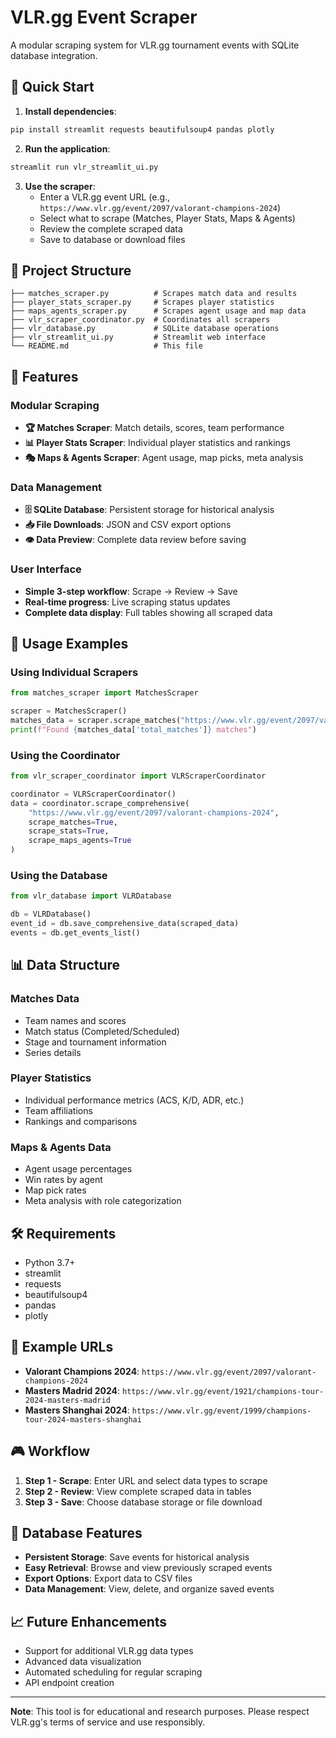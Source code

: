 # VLR.gg Event Scraper

A modular scraping system for VLR.gg tournament events with SQLite database integration.

## 🚀 Quick Start

1. **Install dependencies**:
```bash
pip install streamlit requests beautifulsoup4 pandas plotly
```

2. **Run the application**:
```bash
streamlit run vlr_streamlit_ui.py
```

3. **Use the scraper**:
   - Enter a VLR.gg event URL (e.g., `https://www.vlr.gg/event/2097/valorant-champions-2024`)
   - Select what to scrape (Matches, Player Stats, Maps & Agents)
   - Review the complete scraped data
   - Save to database or download files

## 📁 Project Structure

```
├── matches_scraper.py          # Scrapes match data and results
├── player_stats_scraper.py     # Scrapes player statistics
├── maps_agents_scraper.py      # Scrapes agent usage and map data
├── vlr_scraper_coordinator.py  # Coordinates all scrapers
├── vlr_database.py             # SQLite database operations
├── vlr_streamlit_ui.py         # Streamlit web interface
└── README.md                   # This file
```

## 🎯 Features

### **Modular Scraping**
- **🏆 Matches Scraper**: Match details, scores, team performance
- **📊 Player Stats Scraper**: Individual player statistics and rankings
- **🎭 Maps & Agents Scraper**: Agent usage, map picks, meta analysis

### **Data Management**
- **🗄️ SQLite Database**: Persistent storage for historical analysis
- **📥 File Downloads**: JSON and CSV export options
- **👁️ Data Preview**: Complete data review before saving

### **User Interface**
- **Simple 3-step workflow**: Scrape → Review → Save
- **Real-time progress**: Live scraping status updates
- **Complete data display**: Full tables showing all scraped data

## 🔧 Usage Examples

### **Using Individual Scrapers**
```python
from matches_scraper import MatchesScraper

scraper = MatchesScraper()
matches_data = scraper.scrape_matches("https://www.vlr.gg/event/2097/valorant-champions-2024")
print(f"Found {matches_data['total_matches']} matches")
```

### **Using the Coordinator**
```python
from vlr_scraper_coordinator import VLRScraperCoordinator

coordinator = VLRScraperCoordinator()
data = coordinator.scrape_comprehensive(
    "https://www.vlr.gg/event/2097/valorant-champions-2024",
    scrape_matches=True,
    scrape_stats=True,
    scrape_maps_agents=True
)
```

### **Using the Database**
```python
from vlr_database import VLRDatabase

db = VLRDatabase()
event_id = db.save_comprehensive_data(scraped_data)
events = db.get_events_list()
```

## 📊 Data Structure

### **Matches Data**
- Team names and scores
- Match status (Completed/Scheduled)
- Stage and tournament information
- Series details

### **Player Statistics**
- Individual performance metrics (ACS, K/D, ADR, etc.)
- Team affiliations
- Rankings and comparisons

### **Maps & Agents Data**
- Agent usage percentages
- Win rates by agent
- Map pick rates
- Meta analysis with role categorization

## 🛠️ Requirements

- Python 3.7+
- streamlit
- requests
- beautifulsoup4
- pandas
- plotly

## 📝 Example URLs

- **Valorant Champions 2024**: `https://www.vlr.gg/event/2097/valorant-champions-2024`
- **Masters Madrid 2024**: `https://www.vlr.gg/event/1921/champions-tour-2024-masters-madrid`
- **Masters Shanghai 2024**: `https://www.vlr.gg/event/1999/champions-tour-2024-masters-shanghai`

## 🎮 Workflow

1. **Step 1 - Scrape**: Enter URL and select data types to scrape
2. **Step 2 - Review**: View complete scraped data in tables
3. **Step 3 - Save**: Choose database storage or file download

## 🔄 Database Features

- **Persistent Storage**: Save events for historical analysis
- **Easy Retrieval**: Browse and view previously scraped events
- **Export Options**: Export data to CSV files
- **Data Management**: View, delete, and organize saved events

## 📈 Future Enhancements

- Support for additional VLR.gg data types
- Advanced data visualization
- Automated scheduling for regular scraping
- API endpoint creation

---

**Note**: This tool is for educational and research purposes. Please respect VLR.gg's terms of service and use responsibly.
